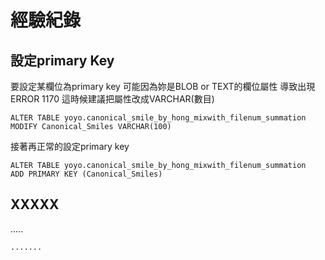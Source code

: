 # 經驗紀錄 #


## 設定primary Key ##

要設定某欄位為primary key 可能因為妳是BLOB or TEXT的欄位屬性 導致出現ERROR 1170
這時候建議把屬性改成VARCHAR(數目)
```
ALTER TABLE yoyo.canonical_smile_by_hong_mixwith_filenum_summation
MODIFY Canonical_Smiles VARCHAR(100)
```
接著再正常的設定primary key

```
ALTER TABLE yoyo.canonical_smile_by_hong_mixwith_filenum_summation
ADD PRIMARY KEY (Canonical_Smiles)
```
## XXXXX ##
.....

```
.......
```

